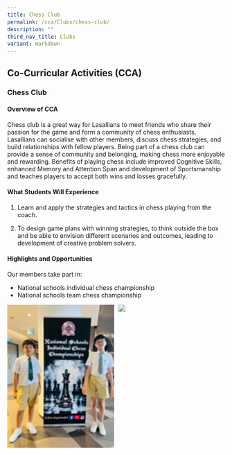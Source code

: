 ```yaml
---
title: Chess Club
permalink: /cca/Clubs/chess-club/
description: ""
third_nav_title: Clubs
variant: markdown
---
```

## Co-Curricular&nbsp;Activities&nbsp;(CCA)

### Chess Club
#### Overview of CCA
Chess club is a great way for Lasallians to meet friends who share their passion for the game and form a community of chess enthusiasts. Lasallians can socialise with other members, discuss chess strategies, and build relationships with fellow players. Being part of a chess club can provide a sense of community and belonging, making chess more enjoyable and rewarding. Benefits of playing chess include improved Cognitive Skills, enhanced Memory and Attention Span and development of Sportsmanship and teaches players to accept both wins and losses gracefully.  

#### What Students Will Experience 
1. Learn and apply the strategies and tactics in chess playing from the coach.

2. To design game plans with winning strategies, to think outside the box and be able to envision different scenarios and outcomes, leading to development of creative problem solvers. 

#### Highlights and Opportunities 
Our members take part in:

- National schools individual chess championship
- National schools team chess championship

<img src="/images/2025/Cca/c1.png" style="width:49%" align="left">
<img src="/images/2025/Cca/c2.jpg" style="width:49%" align="right">
<br clear="left">